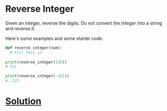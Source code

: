 # Reverse Integer

Given an integer, reverse the digits. Do not convert the integer into a string and reverse it.

Here's some examples and some starter code.

```python
def reverse_integer(num):
  # Fill this in.
  
print(reverse_integer(135))
# 531

print(reverse_integer(-321))
# -123
```

# [Solution](solution.md)